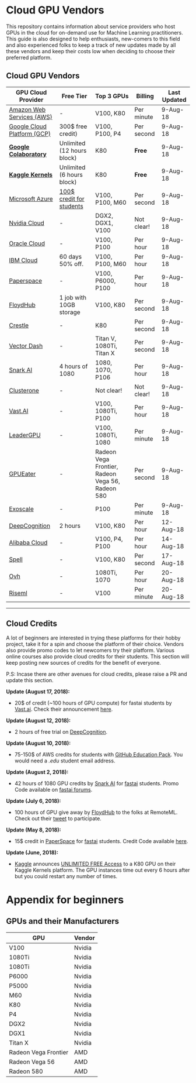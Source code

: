 Cloud GPU Vendors
=================

This repository contains information about service providers who host GPUs in the cloud for on-demand use for Machine Learning practitioners. This guide is also designed to help enthusiasts, new-comers to this field and also experienced folks to keep a track of new updates made by all these vendors and keep their costs low when deciding to choose their preferred platform.

## Cloud GPU Vendors

| GPU Cloud Provider                                                                              | Free Tier                  | Top 3 GPUs                                         | Billing   | Last Updated | 
|---------------------------------------------------------------------------------------|----------------------------|----------------------------------------------------|------------|-----------------| 
| [Amazon Web Services (AWS)](https://aws.amazon.com/ec2/instance-types/p2/)                                  | -                          | V100, K80                                        | Per minute | 9-Aug-18        | 
| [Google Cloud Platform (GCP)](https://cloud.google.com/gpu/)                                                   | 300$ free credit)          | V100, P100, P4                                   | Per second | 9-Aug-18        | 
| **[Google Colaboratory](https://colab.research.google.com/)**                                    | Unlimited (12 hours block) | K80                                                | **Free**       | 9-Aug-18        | 
| **[Kaggle Kernels](https://www.kaggle.com/dansbecker/running-kaggle-kernels-with-a-gpu)** | Unlimited (6 hours block)  | K80                                                | **Free**       | 9-Aug-18        | 
| [Microsoft Azure](https://docs.microsoft.com/en-us/azure/virtual-machines/windows/sizes-gpu)    | [100$ credit for students](https://azure.microsoft.com/en-in/free/students/)            | V100, P100, M60                                  | Per second | 9-Aug-18        | 
| [Nvidia Cloud](https://www.nvidia.com/en-us/data-center/gpu-cloud-computing/)         | -                          | DGX2, DGX1, V100                                 | Not clear! | 9-Aug-18        | 
| [Oracle Cloud](https://cloud.oracle.com/compute/gpu/features)                         | -                          | V100, P100                                       | Per hour   | 9-Aug-18        | 
| [IBM Cloud](https://www.ibm.com/cloud/gpu)                                            | 60 days 50% off.           | V100, P100, M60                                  | Per hour   | 9-Aug-18        | 
| [Paperspace](https://www.paperspace.com/)                                             | -                          | V100, P6000, P100                                | Per hour   | 9-Aug-18        | 
| [FloydHub](https://www.floydhub.com/)                                                 | 1 job with 10GB storage    | V100, K80                                        | Per second | 9-Aug-18        | 
| [Crestle](https://www.crestle.com/)                                                   | -                          | K80                                                | Per second | 9-Aug-18        | 
| [Vector Dash](https://vectordash.com/)                                                | -                          | Titan V, 1080Ti, Titan X                         | Per second | 9-Aug-18        | 
| [Snark AI](https://snark.ai/)                                                         | 4 hours of 1080            | 1080, 1070, P106                                 | Per hour   | 9-Aug-18        | 
| [Clusterone](https://clusterone.com/)                                                 | -                          | Not clear!                                         | Not clear! | 9-Aug-18        | 
| [Vast.AI](https://vast.ai/)                                                           | -                          | V100, 1080Ti, P100                               | Per hour   | 9-Aug-18        | 
| [LeaderGPU](https://www.leadergpu.com/)                                               | -                          | V100, 1080Ti, 1080                               | Per minute | 9-Aug-18        | 
| [GPUEater](https://gpueater.com/)                                                     | -                          | Radeon Vega Frontier, Radeon Vega 56, Radeon 580 | Per second | 9-Aug-18        | 
| [Exoscale](https://exoscale.com/)                                                     | -                          | P100                                               | Per minute | 9-Aug-18        |
| [DeepCognition](https://deepcognition.ai/)                                            | 2 hours                    | V100, K80                                          | Per hour | 12-Aug-18        |
| [Alibaba Cloud](https://www.alibabacloud.com/product/gpu?spm=a3c0i.11728334.1144220.1.23794a1clKeiCs)                                            | -                    | V100, P4, P100                                          | Per hour | 14-Aug-18        | 
| [Spell](https://spell.run/)                                            | -                    | V100, K80                                          | Per second | 17-Aug-18        |
| [Ovh](https://www.ovh.com/world/public-cloud/instances/prices/)                                            | -                    | 1080Ti, 1070                                          | Per hour | 20-Aug-18        |
| [Riseml](https://riseml.com/)                                            | -                    | V100                                          | Per minute | 20-Aug-18        |
---

## Cloud Credits

A lot of beginners are interested in trying these platforms for their hobby project, take it for a spin and choose the platform of their choice. Vendors also provide promo codes to let newcomers try their platform. Various online courses also provide cloud credits for their students. This section will keep posting new sources of credits for the benefit of everyone.

P.S: Incase there are other avenues for cloud credits, please raise a PR and update this section.

**Update (August 17, 2018):**
- 20$ of credit (~100 hours of GPU compute) for fastai students by [Vast.ai](https://vast.ai/). Check their announcement [here](http://forums.fast.ai/t/vast-ai-easy-docker-based-peer-gpu-rental-training-costs-3x-to-5x-less-plus-100-200-hours-of-credit-for-fast-ai-students/20919).

**Update (August 12, 2018):**
- 2 hours of free trial on [DeepCognition](https://deepcognition.ai/).

**Update (August 10, 2018):**
- 75-150$ of AWS credits for students with [GitHub Education Pack](https://education.github.com/pack). You would need a *.edu* student email address.

**Update (August 2, 2018):**
- 42 hours of 1080 GPU credits by [Snark AI](https://snark.ai) for [fastai](https://course.fast.ai) students. Promo Code available on [fastai forums](http://forums.fast.ai/t/free-gpu-credits-for-fast-ai-courses/20183).

**Update (July 6, 2018):**
- 100 hours of GPU give away by [FloydHub](https://www.floydhub.com) to the folks at RemoteML. Check out their [tweet](https://twitter.com/remoteML/status/1015058652263153664) to participate.

**Update (May 8, 2018):**
- 15$ credit in [PaperSpace](https://www.paperspace.com) for [fastai](https://course.fast.ai) students. Credit Code available [here](https://github.com/asiedubrempong/fastai_deeplearn_part1/blob/master/tools/paperspace.md#summary-of-charges).

**Update (June, 2018):**
- [Kaggle](https://www.kaggle.com) announces [UNLIMITED FREE Access](https://www.kaggle.com/dansbecker/running-kaggle-kernels-with-a-gpu) to a K80 GPU on their Kaggle Kernels platform. The GPU instances time out every 6 hours after but you could restart any number of times.


# Appendix for beginners

## GPUs and their Manufacturers

| GPU                  | Vendor | 
|----------------------|--------| 
| V100                 | Nvidia | 
| 1080Ti               | Nvidia | 
| 1080Ti               | Nvidia | 
| P6000                | Nvidia | 
| P5000                | Nvidia | 
| M60                  | Nvidia | 
| K80                  | Nvidia | 
| P4                   | Nvidia | 
| DGX2                 | Nvidia | 
| DGX1                 | Nvidia | 
| Titan X              | Nvidia | 
| Radeon Vega Frontier | AMD    | 
| Radeon Vega 56       | AMD    | 
| Radeon 580           | AMD    | 

